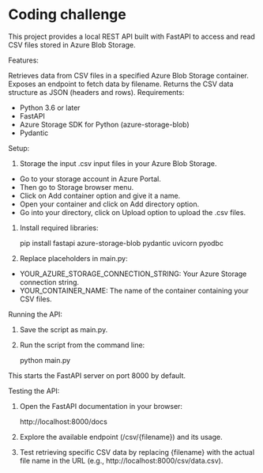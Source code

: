 # Coding challenge
This project provides a local REST API built with FastAPI to access and read CSV files stored in Azure Blob Storage.

Features:

Retrieves data from CSV files in a specified Azure Blob Storage container.
Exposes an endpoint to fetch data by filename.
Returns the CSV data structure as JSON (headers and rows).
Requirements:

* Python 3.6 or later
* FastAPI
* Azure Storage SDK for Python (azure-storage-blob)
* Pydantic

Setup:

1. Storage the input .csv input files in your Azure Blob Storage.

* Go to your storage account in Azure Portal.
* Then go to Storage browser menu.
* Click on Add container option and give it a name.
* Open your container and click on Add directory option.
* Go into your directory, click on Upload option to upload the .csv files.

1. Install required libraries:

    pip install fastapi azure-storage-blob pydantic uvicorn pyodbc

2. Replace placeholders in main.py:

* YOUR_AZURE_STORAGE_CONNECTION_STRING: Your Azure Storage connection string.
* YOUR_CONTAINER_NAME: The name of the container containing your CSV files.

Running the API:

1. Save the script as main.py.

2. Run the script from the command line:

    python main.py

This starts the FastAPI server on port 8000 by default.

Testing the API:

1. Open the FastAPI documentation in your browser:

    http://localhost:8000/docs

2. Explore the available endpoint (/csv/{filename}) and its usage.

3. Test retrieving specific CSV data by replacing {filename} with the actual file name in the URL (e.g., http://localhost:8000/csv/data.csv).
